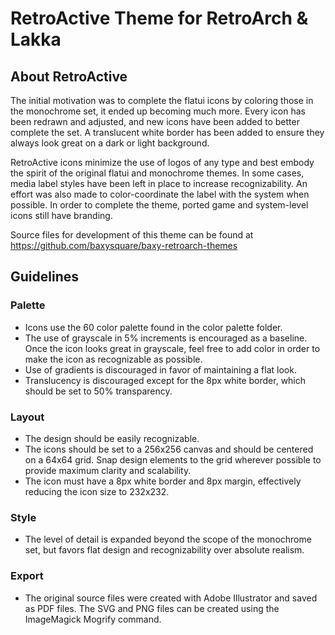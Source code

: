 RetroActive Theme for RetroArch & Lakka
====================

About RetroActive
-----------------

The initial motivation was to complete the flatui icons by coloring those in the monochrome set, it ended up becoming much more. Every icon has been redrawn and adjusted, and new icons have been added to better complete the set. A translucent white border has been added to ensure they always look great on a dark or light background.

RetroActive icons minimize the use of logos of any type and best embody the spirit of the original flatui and monochrome themes. In some cases, media label styles have been left in place to increase recognizability. An effort was also made to color-coordinate the label with the system when possible. In order to complete the theme, ported game and system-level icons still have branding.  

Source files for development of this theme can be found at https://github.com/baxysquare/baxy-retroarch-themes

Guidelines
----------

### Palette

 * Icons use the 60 color palette found in the color palette folder. 
 * The use of grayscale in 5% increments is encouraged as a baseline.  Once the icon looks great in grayscale, feel free to add color in order to make the icon as recognizable as possible.
 * Use of gradients is discouraged in favor of maintaining a flat look.
 * Translucency is discouraged except for the 8px white border, which should be set to 50% transparency. 

### Layout

 * The design should be easily recognizable.
 * The icons should be set to a 256x256 canvas and should be centered on a 64x64 grid. Snap design elements to the grid wherever possible to provide maximum clarity and scalability.
 * The icon must have a 8px white border and 8px margin, effectively reducing the icon size to 232x232.
 
### Style

 * The level of detail is expanded beyond the scope of the monochrome set, but favors flat design and recognizability over absolute realism.

### Export
 * The original source files were created with Adobe Illustrator and saved as PDF files. The SVG and PNG files can be created using the ImageMagick Mogrify command.